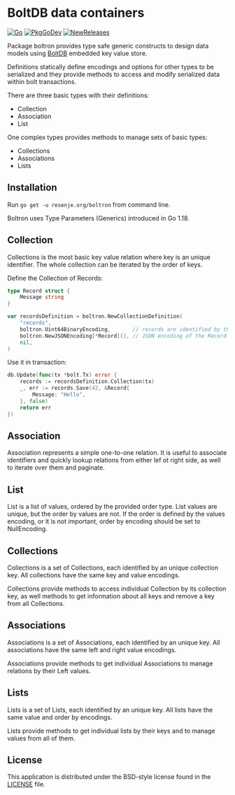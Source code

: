 # BoltDB data containers

[![Go](https://github.com/janos/boltron/workflows/Go/badge.svg)](https://github.com/janos/boltron/actions)
[![PkgGoDev](https://pkg.go.dev/badge/resenje.org/boltron)](https://pkg.go.dev/resenje.org/boltron)
[![NewReleases](https://newreleases.io/badge.svg)](https://newreleases.io/github/janos/boltron)

Package boltron provides type safe generic constructs to design data models
using [BoltDB](go.etcd.io/bbolt) embedded key value store.

Definitions statically define encodings and options for other types to be
serialized and they provide methods to access and modify serialized data
within bolt transactions.

There are three basic types with their definitions:

- Collection
- Association
- List

One complex types provides methods to manage sets of basic types:

- Collections
- Associations
- Lists

## Installation

Run `go get -u resenje.org/boltron` from command line.

Boltron uses Type Parameters (Generics) introduced in Go 1.18.

## Collection

Collections is the most basic key value relation where key is an unique identifier. The whole collection can be iterated by the order of keys.

Define the Collection of Records:

```go
type Record struct {
	Message string
}

var recordsDefinition = boltron.NewCollectionDefinition(
	"records",
	boltron.Uint64BinaryEncoding,       // records are identified by their integer values
	boltron.NewJSONEncoding[*Record](), // JSON encoding of the Record type,
	nil,
)
```

Use it in transaction:

```go
db.Update(func(tx *bolt.Tx) error {
	records := recordsDefinition.Collection(tx)
	_, err := records.Save(42, &Record{
		Message: "Hello",
	}, false)
	return err
})
```

## Association

Association represents a simple one-to-one relation. It is useful to associate identifiers and quickly lookup relations from either lef ot right side, as well to iterate over them and paginate.

## List

List is a list of values, ordered by the provided order type. List values are unique, but the order by values are not. If the order is defined by the values encoding, or it is not important, order by encoding should be set to NullEncoding.

## Collections

Collections is a set of Collections, each identified by an unique collection key. All collections have the same key and value encodings.

Collections provide methods to access individual Collection by its collection key, as well methods to get information about all keys and remove a key from all Collections.

## Associations

Associations is a set of Associations, each identified by an unique key. All associations have the same left and right value encodings.

Associations provide methods to get individual Associations to manage relations by their Left values.

## Lists

Lists is a set of Lists, each identified by an unique key. All lists have the same value and order by encodings.

Lists provide methods to get individual lists by their keys and to manage values from all of them.

## License

This application is distributed under the BSD-style license found in the [LICENSE](LICENSE) file.
